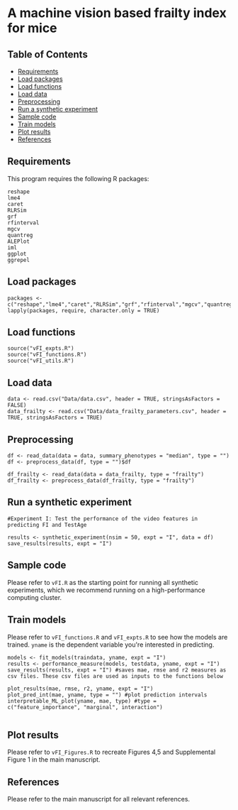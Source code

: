 # A machine vision based frailty index for mice

## Table of Contents
- [Requirements](#requirements)
- [Load packages](#load-packages)
- [Load functions](#load-functions)
- [Load data](#load-data)
- [Preprocessing](#preprocessing)
- [Run a synthetic experiment](#train-the-model)
- [Sample code](#sample-code)
- [Train models](#train-models)
- [Plot results](#plot-results)
- [References](#references)


## Requirements
This program requires the following R packages: 
```
reshape
lme4
caret
RLRSim
grf
rfinterval
mgcv
quantreg
ALEPlot
iml
ggplot
ggrepel
```

## Load packages

```
packages <- c("reshape","lme4","caret","RLRSim","grf","rfinterval","mgcv","quantreg","ALEPlot","iml","ggplot","ggrepel")
lapply(packages, require, character.only = TRUE)
```

## Load functions

```
source("vFI_expts.R")
source("vFI_functions.R")
source("vFI_utils.R")
```


## Load data

```
data <- read.csv("Data/data.csv", header = TRUE, stringsAsFactors = FALSE)
data_frailty <- read.csv("Data/data_frailty_parameters.csv", header = TRUE, stringsAsFactors = TRUE)
```

## Preprocessing

```
df <- read_data(data = data, summary_phenotypes = "median", type = "")
df <- preprocess_data(df, type = "")$df

df_frailty <- read_data(data = data_frailty, type = "frailty")
df_frailty <- preprocess_data(df_frailty, type = "frailty")
```

## Run a synthetic experiment

```
#Experiment I: Test the performance of the video features in predicting FI and TestAge

results <- synthetic_experiment(nsim = 50, expt = "I", data = df)
save_results(results, expt = "I")
```

## Sample code

Please refer to ```vFI.R``` as the starting point for running all synthetic experiments, which we recommend running on a high-performance computing cluster. 

## Train models

Please refer to ```vFI_functions.R``` and ```vFI_expts.R``` to see how the models are trained. ```yname``` is the dependent variable you're interested in predicting. 

```
models <- fit_models(traindata, yname, expt = "I")
results <- performance_measure(models, testdata, yname, expt = "I")
save_results(results, expt = "I") #saves mae, rmse and r2 measures as csv files. These csv files are used as inputs to the functions below

plot_results(mae, rmse, r2, yname, expt = "I") 
plot_pred_int(mae, yname, type = "") #plot prediction intervals
interpretable_ML_plot(yname, mae, type) #type = c("feature_importance", "marginal", interaction")


```


## Plot results

Please refer to ```vFI_Figures.R``` to recreate Figures 4,5 and Supplemental Figure 1 in the main manuscript. 

## References
Please refer to the main manuscript for all relevant references. 

